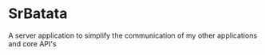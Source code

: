 # SrBatata
A server application to simplify the communication of my other applications and core API's
